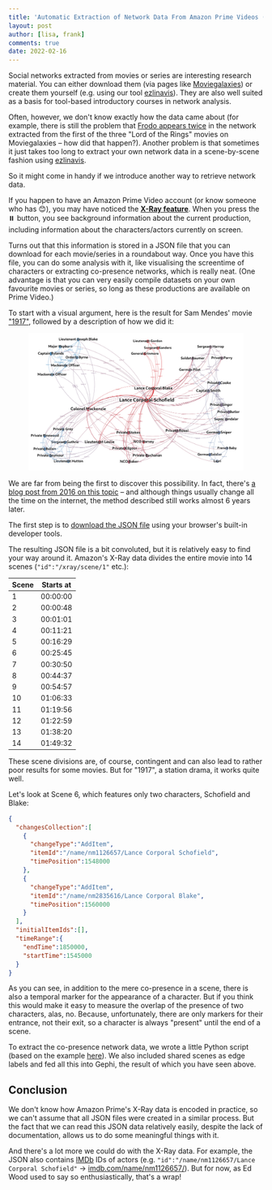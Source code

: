 ```yaml
---
title: 'Automatic Extraction of Network Data From Amazon Prime Videos (Using "1917" As an Example)'
layout: post
author: [lisa, frank]
comments: true
date: 2022-02-16
---
```


Social networks extracted from movies or series are interesting research material. You can either download them (via pages like [Moviegalaxies](https://moviegalaxies.com/)) or create them yourself (e.g. using our tool [ezlinavis](https://ezlinavis.dracor.org/)). They are also well suited as a basis for tool-based introductory courses in network analysis.

Often, however, we don't know exactly how the data came about (for example, there is still the problem that [Frodo appears twice](https://moviegalaxies.com/movies/view/512/the-lord-of-the-rings-the-fellowship-of-the-ring/) in the network extracted from the first of the three "Lord of the Rings" movies on Moviegalaxies – how did that happen?). Another problem is that sometimes it just takes too long to extract your own network data in a scene-by-scene fashion using [ezlinavis](https://ezlinavis.dracor.org/).

So it might come in handy if we introduce another way to retrieve network data.

If you happen to have an Amazon Prime Video account (or know someone who has 😊), you may have noticed the [**X-Ray feature**](https://www.amazon.com/primeinsider/video/pv-xray-tips.html). When you press the ⏸️ button, you see background information about the current production, including information about the characters/actors currently on screen.

Turns out that this information is stored in a JSON file that you can download for each movie/series in a roundabout way. Once you have this file, you can do some analysis with it, like visualising the screentime of characters or extracting co-presence networks, which is really neat. (One advantage is that you can very easily compile datasets on your own favourite movies or series, so long as these productions are available on Prime Video.)

To start with a visual argument, here is the result for Sam Mendes' movie ["1917"](https://en.wikipedia.org/wiki/1917_(2019_film)), followed by a description of how we did it:

<figure>
  <img src="/images/1917-network.png" alt="1917, movie, network" style="width:1024px;" />
</figure>

We are far from being the first to discover this possibility. In fact, there's [a blog post from 2016 on this topic](https://www.curiousgnu.com/movie-character-screen-time) – and although things usually change all the time on the internet, the method described still works almost 6 years later.

The first step is to [download the JSON file](https://www.curiousgnu.com/movie-character-screen-time#how-to-get-x-ray-data) using your browser's built-in developer tools.

The resulting JSON file is a bit convoluted, but it is relatively easy to find your way around it. Amazon's X-Ray data divides the entire movie into 14 scenes (```"id":"/xray/scene/1"``` etc.):

| Scene | Starts at |
|-------|-----------|
|     1 |  00:00:00 |
|     2 |  00:00:48 |
|     3 |  00:01:01 |
|     4 |  00:11:21 |
|     5 |  00:16:29 |
|     6 |  00:25:45 |
|     7 |  00:30:50 |
|     8 |  00:44:37 |
|     9 |  00:54:57 |
|    10 |  01:06:33 |
|    11 |  01:19:56 |
|    12 |  01:22:59 |
|    13 |  01:38:20 |
|    14 |  01:49:32 |

These scene divisions are, of course, contingent and can also lead to rather poor results for some movies. But for "1917", a station drama, it works quite well.

Let's look at Scene 6, which features only two characters, Schofield and Blake:

```json
{
  "changesCollection":[
    {
      "changeType":"AddItem",
      "itemId":"/name/nm1126657/Lance Corporal Schofield",
      "timePosition":1548000
    },
    {
      "changeType":"AddItem",
      "itemId":"/name/nm2835616/Lance Corporal Blake",
      "timePosition":1560000
    }
  ],
  "initialItemIds":[],
  "timeRange":{
    "endTime":1850000,
    "startTime":1545000
  }
}
```

As you can see, in addition to the mere co-presence in a scene, there is also a temporal marker for the appearance of a character. But if you think this would make it easy to measure the overlap of the presence of two characters, alas, no. Because, unfortunately, there are only markers for their entrance, not their exit, so a character is always "present" until the end of a scene.

To extract the co-presence network data, we wrote a little Python script (based on the example [here](https://www.curiousgnu.com/movie-character-screen-time)). We also included shared scenes as edge labels and fed all this into Gephi, the result of which you have seen above.

## Conclusion

We don't know how Amazon Prime's X-Ray data is encoded in practice, so we can't assume that all JSON files were created in a similar process. But the fact that we can read this JSON data relatively easily, despite the lack of documentation, allows us to do some meaningful things with it.

And there's a lot more we could do with the X-Ray data. For example, the JSON also contains [IMDb](https://www.imdb.com/) IDs of actors (e.g. ```"id":"/name/nm1126657/Lance Corporal Schofield"``` → [imdb.com/name/nm1126657/](https://www.imdb.com/name/nm1126657/)). But for now, as Ed Wood used to say so enthusiastically, that's a wrap!
